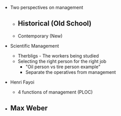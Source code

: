- Two perspectives on management
	- Historical (Old School)
		- 
	- Contemporary (New) 

- Scientific Management
	- Therbligs - The workers being studied 
	- Selecting the right person for the right job
		- "Oil person vs tire person example"
		- Separate the operatives from management 

- Henri Fayoi 
	- 4 functions of management (PLOC)

- Max Weber 
	- 
